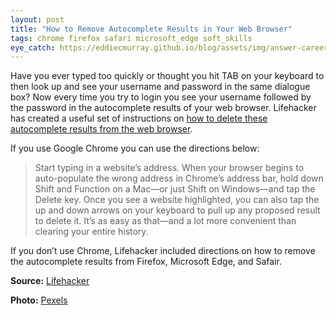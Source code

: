 ```yaml
---
layout: post
title: "How to Remove Autocomplete Results in Your Web Browser"
tags: chrome firefox safari microsoft_edge soft_skills
eye_catch: https://eddiecmurray.github.io/blog/assets/img/answer-career-close-up-221164.jpg
---
```


Have you ever typed too quickly or thought you hit TAB on your keyboard to then look up and see your username and password in the same dialogue box?  Now every time you try to login you see your username followed by the password in the autocomplete results of your web browser.  Lifehacker has created a useful set of instructions on [how to delete these autocomplete results from the web browser](https://lifehacker.com/how-to-delete-annoying-autofill-entries-in-your-browser-1828635913/amp).

<!--more-->

If you use Google Chrome you can use the directions below:

>Start typing in a website’s address. When your browser begins to auto-populate the wrong address in Chrome’s address bar, hold down Shift and Function on a Mac—or just Shift on Windows—and tap the Delete key. Once you see a website highlighted, you can also tap the up and down arrows on your keyboard to pull up any proposed result to delete it. It’s as easy as that—and a lot more convenient than clearing your entire history.

If you don’t use Chrome, Lifehacker included directions on how to remove the autocomplete results from Firefox, Microsoft Edge, and Safair.

**Source:** [Lifehacker](https://lifehacker.com/how-to-delete-annoying-autofill-entries-in-your-browser-1828635913/amp)

**Photo:** [Pexels](https://www.pexels.com/photo/black-and-white-business-career-close-up-221164/)
